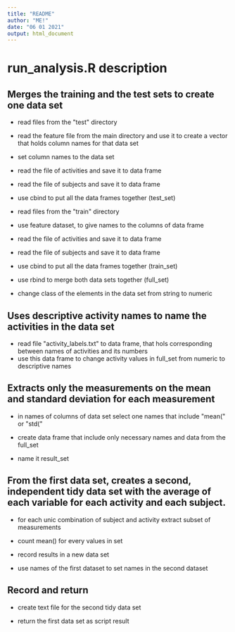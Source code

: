 ```yaml
---
title: "README"
author: "ME!"
date: "06 01 2021"
output: html_document
---
```


# run_analysis.R description

## Merges the training and the test sets to create one data set

- read files from the "test" directory
- read the feature file from the main directory and use it to create a vector that
        holds column names for that data set
- set column names to the data set
- read the file of activities and save it to data frame
- read the file of subjects and save it to data frame
- use cbind to put all the data frames together (test_set)

- read files from the "train" directory
- use feature dataset, to give names to the columns of data frame
- read the file of activities and save it to data frame
- read the file of subjects and save it to data frame
- use cbind to put all the data frames together (train_set)

- use rbind to merge both data sets together (full_set)

- change class of the elements in the data set from string to numeric

## Uses descriptive activity names to name the activities in the data set

- read file "activity_labels.txt" to data frame, that hols corresponding between 
        names of activities and its numbers
- use this data frame to change activity values in full_set from numeric to descriptive names

## Extracts only the measurements on the mean and standard deviation for each measurement

- in names of columns of data set select one names that include "mean(" or "std("

- create data frame that include only necessary names and data from the full_set

- name it result_set

## From the first data set, creates a second, independent tidy data set with the average of each variable for each activity and each subject.

- for each unic combination of subject and activity extract subset of measurements

- count mean() for every values in set

- record results in a new data set

- use names of the first dataset to set names in the second dataset

## Record and return

- create text file for the second tidy data set

- return the first data set as script result


